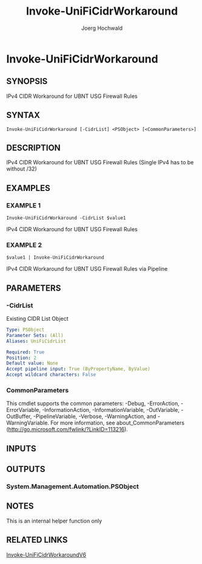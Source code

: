 ﻿---
author: Joerg Hochwald
category: UNIFITOOLING
external help file: UniFiTooling-help.xml
layout: post
Module Name: UniFiTooling
online version: https://github.com/jhochwald/UniFiTooling/UniFiTooling/docs/Invoke-UniFiCidrWorkaround.md
schema: 2.0.0
tags: OnlineHelp PowerShell
timestamp: 2019-01-11
title: Invoke-UniFiCidrWorkaround
---

# Invoke-UniFiCidrWorkaround

## SYNOPSIS
IPv4 CIDR Workaround for UBNT USG Firewall Rules

## SYNTAX

```
Invoke-UniFiCidrWorkaround [-CidrList] <PSObject> [<CommonParameters>]
```

## DESCRIPTION
IPv4 CIDR Workaround for UBNT USG Firewall Rules (Single IPv4 has to be without /32)

## EXAMPLES

### EXAMPLE 1
```
Invoke-UniFiCidrWorkaround -CidrList $value1
```

IPv4 CIDR Workaround for UBNT USG Firewall Rules

### EXAMPLE 2
```
$value1 | Invoke-UniFiCidrWorkaround
```

IPv4 CIDR Workaround for UBNT USG Firewall Rules via Pipeline

## PARAMETERS

### -CidrList
Existing CIDR List Object

```yaml
Type: PSObject
Parameter Sets: (All)
Aliases: UniFiCidrList

Required: True
Position: 2
Default value: None
Accept pipeline input: True (ByPropertyName, ByValue)
Accept wildcard characters: False
```

### CommonParameters
This cmdlet supports the common parameters: -Debug, -ErrorAction, -ErrorVariable, -InformationAction, -InformationVariable, -OutVariable, -OutBuffer, -PipelineVariable, -Verbose, -WarningAction, and -WarningVariable.
For more information, see about_CommonParameters (http://go.microsoft.com/fwlink/?LinkID=113216).

## INPUTS

## OUTPUTS

### System.Management.Automation.PSObject
## NOTES
This is an internal helper function only

## RELATED LINKS

[Invoke-UniFiCidrWorkaroundV6]()

